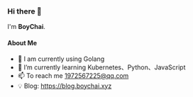 ### Hi there 👋

<!--
**BoyChai/BoyChai** is a ✨ _special_ ✨ repository because its `README.md` (this file) appears on your GitHub profile.

Here are some ideas to get you started:

- 🔭 I’m currently working on ...
- 🌱 I’m currently learning ...
- 👯 I’m looking to collaborate on ...
- 🤔 I’m looking for help with ...
- 💬 Ask me about ...
- 📫 How to reach me: ...
- 😄 Pronouns: ...
- ⚡ Fun fact: ...
-->

I'm **BoyChai**.

#### About Me

- 🔭 I am currently using Golang 
- 🌱 I’m currently learning Kubernetes、Python、JavaScript
- 📫 To reach me 1972567225@qq.com
- 💡 Blog: https://blog.boychai.xyz
